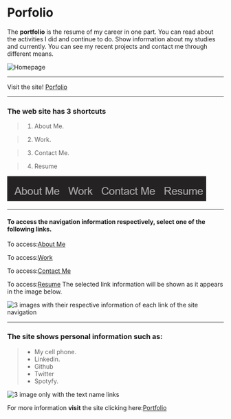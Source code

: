 
# Porfolio

The **portfolio** is the resume of my career in one part. You can read about the activities I did and continue to do. Show information about my studies and currently. You can see my recent projects and contact me through different means.




 ![Homepage](/assets/images/website-homepage.png)
 _____________________________________________________________________
 Visit the site! [Porfolio](https://anniavd.github.io/Horiseon/)

____________________________
### The web site has  3 shortcuts

> 1. About Me. 
 
> 2. Work.

> 3. Contact Me.

> 4. Resume



 ![Image with the link of the site navigation](/assets/images/navegation.jpg)
 ______________________________________________________________
#### To access the navigation information respectively, select one of the following links.

To access:[About Me](https://anniavd.github.io/Horiseon/#search-engine-optimization)

To access:[Work](https://anniavd.github.io/Horiseon/#online-reputation-management)

To access:[Contact Me](https://anniavd.github.io/Horiseon/#social-media-marketing)

To access:[Resume](https://anniavd.github.io/Horiseon/#social-media-marketing)
The selected link information will be shown as it appears in the image below.

![3 images with their respective information of each link of the site navigation]("")

__________________________________________________________________________________
### The site shows personal information such as:
> - My cell phone.
> - Linkedin.
> - Github
> - Twitter
> - Spotyfy.
>
![3 image only with the text name links ](/assets/images/website-other-information.png)

For more information **visit** the site clicking here:[Portfolio](https://anniavd.github.io/Horiseon/)
